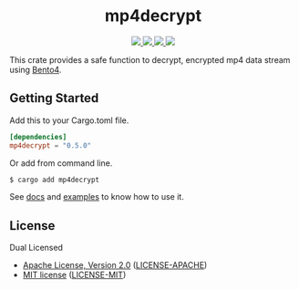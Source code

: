<h1 align="center">mp4decrypt</h1>

<p align="center">
  <a href="https://crates.io/crates/mp4decrypt">
    <img src="https://img.shields.io/crates/d/mp4decrypt?style=flat-square">
  </a>
  <a href="https://crates.io/crates/mp4decrypt">
    <img src="https://img.shields.io/crates/v/mp4decrypt?style=flat-square">
  </a>
  <a href="https://docs.rs/mp4decrypt">
    <img src="https://img.shields.io/docsrs/mp4decrypt?logo=docsdotrs&style=flat-square">
  </a>
  <a href="https://github.com/clitic/vsd/blob/main/mp4decrypt/README.md#license">
    <img src="https://img.shields.io/crates/l/mp4decrypt?style=flat-square">
  </a>
</p>

This crate provides a safe function to decrypt, encrypted mp4 data stream using [Bento4](https://github.com/axiomatic-systems/Bento4).

## Getting Started

Add this to your Cargo.toml file.

```toml
[dependencies]
mp4decrypt = "0.5.0"
```

Or add from command line.

```bash
$ cargo add mp4decrypt
```

See [docs](https://docs.rs/mp4decrypt) and [examples](https://github.com/clitic/vsd/tree/main/mp4decrypt/examples) to 
know how to use it.

## License

Dual Licensed

- [Apache License, Version 2.0](https://www.apache.org/licenses/LICENSE-2.0) ([LICENSE-APACHE](LICENSE-APACHE))
- [MIT license](https://opensource.org/licenses/MIT) ([LICENSE-MIT](LICENSE-MIT))
